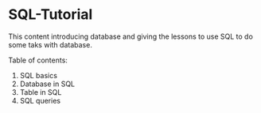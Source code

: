 # SQL-Tutorial
This content introducing database and giving the lessons to use SQL to do some taks with database.

Table of contents:
1. SQL basics
2. Database in SQL
3. Table in SQL
4. SQL queries
